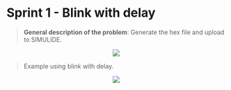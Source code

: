 # Sprint 1 - Blink with delay

> **General description of the problem**: Generate the hex file and upload to SIMULIDE. 
<p align="center">
        <img src="https://i.imgur.com/r1XPMZ6.png"
             ">
    </a>
</p>

> Example using blink with delay.
<p align="center">
        <img src="https://i.imgur.com/hk5irsp.png"
             ">
    </a>
</p>
